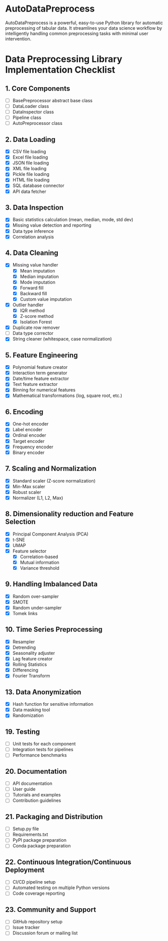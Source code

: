 # AutoDataPreprocess
AutoDataPreprocess is a powerful, easy-to-use Python library for automatic preprocessing of tabular data. It streamlines your data science workflow by intelligently handling common preprocessing tasks with minimal user intervention.

# Data Preprocessing Library Implementation Checklist

## 1. Core Components
- [ ] BasePreprocessor abstract base class
- [ ] DataLoader class
- [ ] DataInspector class
- [ ] Pipeline class
- [ ] AutoPreprocessor class

## 2. Data Loading
- [x] CSV file loading
- [x] Excel file loading
- [x] JSON file loading
- [x] XML file loading
- [x] Pickle file loading
- [x] HTML file loading
- [x] SQL database connector
- [x] API data fetcher

## 3. Data Inspection
- [x] Basic statistics calculation (mean, median, mode, std dev)
- [x] Missing value detection and reporting
- [x] Data type inference
- [x] Correlation analysis

## 4. Data Cleaning
- [x] Missing value handler
  - [x] Mean imputation
  - [x] Median imputation
  - [x] Mode imputation
  - [x] Forward fill
  - [x] Backward fill
  - [x] Custom value imputation
- [x] Outlier handler
  - [x] IQR method
  - [x] Z-score method
  - [x] Isolation Forest
- [x] Duplicate row remover
- [ ] Data type corrector
- [x] String cleaner (whitespace, case normalization)

## 5. Feature Engineering
- [x] Polynomial feature creator
- [x] Interaction term generator
- [x] Date/time feature extractor
- [x] Text feature extractor
- [x] Binning for numerical features
- [x] Mathematical transformations (log, square root, etc.)

## 6. Encoding
- [x] One-hot encoder
- [x] Label encoder
- [x] Ordinal encoder
- [x] Target encoder
- [x] Frequency encoder
- [x] Binary encoder

## 7. Scaling and Normalization
- [x] Standard scaler (Z-score normalization)
- [x] Min-Max scaler
- [x] Robust scaler
- [x] Normalizer (L1, L2, Max)

## 8. Dimensionality reduction and Feature Selection
- [x] Principal Component Analysis (PCA)
- [x] t-SNE
- [x] UMAP
- [x] Feature selector
  - [x] Correlation-based
  - [x] Mutual information
  - [x] Variance threshold

## 9. Handling Imbalanced Data
- [x] Random over-sampler
- [x] SMOTE
- [x] Random under-sampler
- [x] Tomek links

## 10. Time Series Preprocessing
- [x] Resampler
- [x] Detrending
- [x] Seasonality adjuster
- [x] Lag feature creator
- [x] Rolling Statistics
- [x] Differencing
- [x] Fourier Transform

## 13. Data Anonymization
- [x] Hash function for sensitive information
- [x] Data masking tool
- [x] Randomization

## 19. Testing
- [ ] Unit tests for each component
- [ ] Integration tests for pipelines
- [ ] Performance benchmarks

## 20. Documentation
- [ ] API documentation
- [ ] User guide
- [ ] Tutorials and examples
- [ ] Contribution guidelines

## 21. Packaging and Distribution
- [ ] Setup.py file
- [ ] Requirements.txt
- [ ] PyPI package preparation
- [ ] Conda package preparation

## 22. Continuous Integration/Continuous Deployment
- [ ] CI/CD pipeline setup
- [ ] Automated testing on multiple Python versions
- [ ] Code coverage reporting

## 23. Community and Support
- [ ] GitHub repository setup
- [ ] Issue tracker
- [ ] Discussion forum or mailing list
